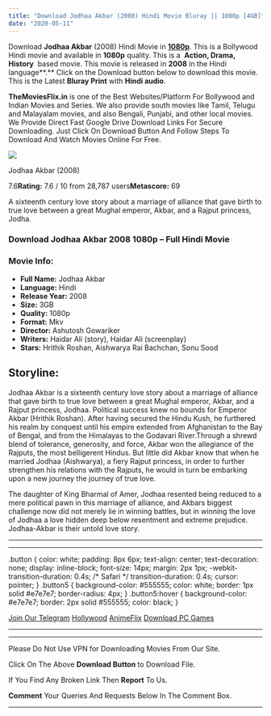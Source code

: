 ```yaml
---
title: "Download Jodhaa Akbar (2008) Hindi Movie Bluray || 1080p [4GB]"
date: "2020-05-11"
---
```


Download **Jodhaa Akbar** (2008) Hindi Movie in **[1080p](https://1moviesflix.com/480p-movies/)**. This is a Bollywood Hindi movie and available in **1080p** quality. This is a  **Action, Drama, History**  based movie. This movie is released in **2008** in the Hindi language**.** Click on the Download button below to download this movie. This is the Latest **Bluray Print** with **Hindi audio**.

**TheMoviesFlix.in** is one of the Best Websites/Platform For Bollywood and Indian Movies and Series. We also provide south movies like Tamil, Telugu and Malayalam movies, and also Bengali, Punjabi, and other local movies. We Provide Direct Fast Google Drive Download Links For Secure Downloading. Just Click On Download Button And Follow Steps To Download And Watch Movies Online For Free.

[![](https://m.media-amazon.com/images/M/MV5BMTI1ODQ2MDIxMl5BMl5BanBnXkFtZTcwNTc3Mzk1MQ@@._V1_SX300.jpg)](https://www.imdb.com/title/tt0449994/ "Jodhaa Akbar")

Jodhaa Akbar (2008)

7.6**Rating:** 7.6 / 10 from 28,787 users**Metascore:** 69

A sixteenth century love story about a marriage of alliance that gave birth to true love between a great Mughal emperor, Akbar, and a Rajput princess, Jodha.

### Download Jodhaa Akbar 2008 1080p – Full Hindi Movie

### Movie Info:

- **Full Name:** Jodhaa Akbar
- **Language:** Hindi
- **Release Year:** 2008
- **Size:** 3GB
- **Quality:** 1080p
- **Format:** Mkv
- **Director:** Ashutosh Gowariker
- **Writers:** Haidar Ali (story), Haidar Ali (screenplay)
- **Stars:** Hrithik Roshan, Aishwarya Rai Bachchan, Sonu Sood

## Storyline:

Jodhaa Akbar is a sixteenth century love story about a marriage of alliance that gave birth to true love between a great Mughal emperor, Akbar, and a Rajput princess, Jodhaa. Political success knew no bounds for Emperor Akbar (Hrithik Roshan). After having secured the Hindu Kush, he furthered his realm by conquest until his empire extended from Afghanistan to the Bay of Bengal, and from the Himalayas to the Godavari River.Through a shrewd blend of tolerance, generosity, and force, Akbar won the allegiance of the Rajputs, the most belligerent Hindus. But little did Akbar know that when he married Jodhaa (Aishwarya), a fiery Rajput princess, in order to further strengthen his relations with the Rajputs, he would in turn be embarking upon a new journey the journey of true love.

The daughter of King Bharmal of Amer, Jodhaa resented being reduced to a mere political pawn in this marriage of alliance, and Akbars biggest challenge now did not merely lie in winning battles, but in winning the love of Jodhaa a love hidden deep below resentment and extreme prejudice. Jodhaa-Akbar is their untold love story.

* * *

* * *

.button { color: white; padding: 8px 6px; text-align: center; text-decoration: none; display: inline-block; font-size: 14px; margin: 2px 1px; -webkit-transition-duration: 0.4s; /\* Safari \*/ transition-duration: 0.4s; cursor: pointer; } .button5 { background-color: #555555; color: white; border: 1px solid #e7e7e7; border-radius: 4px; } .button5:hover { background-color: #e7e7e7; border: 2px solid #555555; color: black; }

[Join Our Telegram](http://gdrivepro.xyz/join.php) [Hollywood](https://moviesverse.com/) [AnimeFlix](https://animeflix.in/) [Download PC Games](https://gamesflix.net/)  

* * *

* * *

  

Please Do Not Use VPN for Downloading Movies From Our Site.

Click On The Above **Download Button** to Download File.

If You Find Any Broken Link Then **Report** To Us.

**Comment** Your Queries And Requests Below In The Comment Box.

* * *
